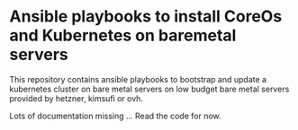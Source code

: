 # Ansible playbooks to install CoreOs and Kubernetes on baremetal servers

This repository contains ansible playbooks to bootstrap and update a kubernetes cluster on bare metal servers on low budget bare metal servers provided by hetzner, kimsufi or ovh.

Lots of documentation missing ... Read the code for now.

